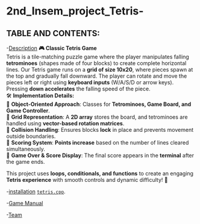 # 2nd_Insem_project_Tetris-


## TABLE AND CONTENTS:

-[Description](#Description)
**🎮 Classic Tetris Game**  
Tetris is a tile-matching puzzle game where the player manipulates falling **tetrominoes** (shapes made of four blocks) to create complete horizontal lines. Our Tetris game runs on a **grid of size 10x20**, where pieces spawn at the top and gradually fall downward. The player can rotate and move the pieces left or right using **keyboard inputs** (W/A/S/D or arrow keys). Pressing **down accelerates** the falling speed of the piece.  
🛠 **Implementation Details:**  
🔹 **Object-Oriented Approach**: Classes for **Tetrominoes, Game Board, and Game Controller**.  
🔹 **Grid Representation**: A **2D array** stores the board, and tetrominoes are handled using **vector-based rotation matrices**.  
🔹 **Collision Handling**: Ensures blocks **lock** in place and prevents movement outside boundaries.  
🔹 **Scoring System**: **Points increase** based on the number of lines cleared simultaneously.  
🔹 **Game Over & Score Display**: The final score appears in the **terminal** after the game ends.  

This project uses **loops, conditionals, and functions** to create an engaging **Tetris experience** with smooth controls and dynamic difficulty! 🚀

-[installation](#installation)
[`tetris.cpp`](./tetris.cpp).  

-[Game Manual](#Game-Manual)


-[Team](#Team)
